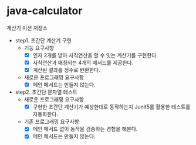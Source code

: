 # java-calculator

계산기 미션 저장소

- step1. 초간단 계산기 구현
  - 기능 요구사항
    - [x] 인자 2개를 받아 사칙연산을 할 수 잇는 계산기를 구현한다.
    - [x] 사칙연산과 매칭되는 4개의 메서드를 제공한다.
    - [x] 계산된 결과를 정수로 반환한다.
    
  - 새로운 프로그래밍 요구사항
    - [x] 메인 메서드는 만들지 않는다.

- step2. 초간단 문자열 테스트
  - 새로운 프로그래밍 요구사항
    - [x] 구현한 초간단 계산기가 예상한대로 동작하는지 Junit5를 활용한 테스트를 자동화한다.

  - 기존 프로그래밍 요구사항
    - [x] 메인 메서드 없이 동작을 검증하는 경험을 해본다.
    - [x] 메인 메서드는 만들지 않는다.
